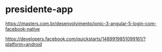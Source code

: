 # presidente-app

https://imasters.com.br/desenvolvimento/ionic-3-angular-5-login-com-facebook-native

https://developers.facebook.com/quickstarts/1489919851099161/?platform=android